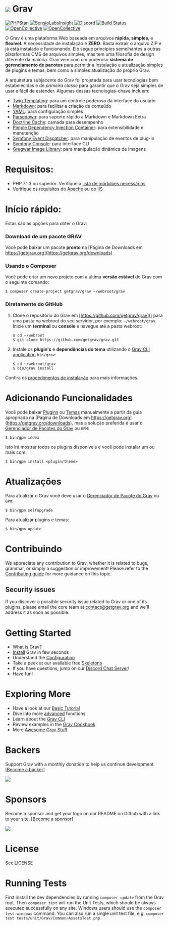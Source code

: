 # ![](https://avatars1.githubusercontent.com/u/8237355?v=2&s=50) Grav

[![PHPStan](https://img.shields.io/badge/PHPStan-enabled-brightgreen.svg?style=flat)](https://github.com/phpstan/phpstan)
[![SensioLabsInsight](https://insight.sensiolabs.com/projects/cfd20465-d0f8-4a0a-8444-467f5b5f16ad/mini.png)](https://insight.sensiolabs.com/projects/cfd20465-d0f8-4a0a-8444-467f5b5f16ad)
[![Discord](https://img.shields.io/discord/501836936584101899.svg?logo=discord&colorB=728ADA&label=Discord%20Chat)](https://chat.getgrav.org)
 [![Build Status](https://travis-ci.org/getgrav/grav.svg?branch=develop)](https://travis-ci.org/getgrav/grav) [![OpenCollective](https://opencollective.com/grav/backers/badge.svg)](#backers) [![OpenCollective](https://opencollective.com/grav/sponsors/badge.svg)](#sponsors)

O Grav é uma plataforma Web baseada em arquivos **rápida**, **simples**, e **flexível**. A necessidade de instalação é **ZERO**. Basta extrair o arquivo ZIP e já está instalado e funcionando. Ele segue princípios semelhantes a outras plataformas CMS de arquivos simples, mas tem uma filosofia de design diferente da maioria. Grav vem com um poderoso **sistema de gerenciamento de pacotes** para permitir a instalação e atualização simples de plugins e temas, bem como a simples atualização do próprio Grav.

A arquitetura subjacente do Grav foi projetada para usar tecnologias bem estabelecidas e de _primeira classe_ para garantir que o Grav seja simples de usar e fácil de estender. Algumas dessas tecnologias-chave incluem:

* [Twig Templating](https://twig.sensiolabs.org/): para um controle poderoso da interface do usuário
* [Markdown](https://en.wikipedia.org/wiki/Markdown): para facilitar a criação de conteúdo
* [YAML](https://yaml.org): para configuração simples
* [Parsedown](https://parsedown.org/): para suporte rápido a Markdown e Markdown Extra
* [Doctrine Cache](https://www.doctrine-project.org/projects/doctrine-orm/en/latest/reference/caching.html): camada para desempenho
* [Pimple Dependency Injection Container](https://pimple.sensiolabs.org/): para extensibilidade e manutenção
* [Symfony Event Dispatcher](https://symfony.com/doc/current/components/event_dispatcher/introduction.html): para manipulação de eventos de plug-in
* [Symfony Console](https://symfony.com/doc/current/components/console/introduction.html): para interface CLI
* [Gregwar Image Library](https://github.com/Gregwar/Image): para manipulação dinâmica de imagens

# Requisitos:

- PHP 7.1.3 ou superior. Verifique a [lista de móduloes necessários](https://learn.getgrav.org/basics/requirements#php-requirements)
- Verifique os requisitos do [Apache](https://learn.getgrav.org/basics/requirements#apache-requirements) ou do [IIS](https://learn.getgrav.org/basics/requirements#iis-requirements)

# Início rápido:

Estas são as opções para obter o Grav:

### Download de um pacote GRAV

Você pode baixar um pacote **pronto** na [Página de Downloads em https://getgrav.org](https://getgrav.org/downloads)

### Usando o Composer

Você pode criar um novo projeto com a última **versão estável** do Grav com o seguinte comando:

```
$ composer create-project getgrav/grav ~/webroot/grav
```

### Diretamente do GitHub

1. Clone o repositório do Grav em [https://github.com/getgrav/grav]() para uma pasta na webroot do seu servidor, por exemplo: `~/webroot/grav`. Inicie um **terminal** ou **console** e navegue até a pasta webroot:
   ```
   $ cd ~/webroot
   $ git clone https://github.com/getgrav/grav.git
   ```

2. Instale os **plugin's** e **dependências do tema** utilizando o [Grav CLI application](https://learn.getgrav.org/advanced/grav-cli) `bin/grav`:
   ```
   $ cd ~/webroot/grav
   $ bin/grav install
   ```

Confira os [procedimentos de instalação](https://learn.getgrav.org/basics/installation) para mais informações.

# Adicionando Funcionalidades

Você pode baixar [Plugins](https://getgrav.org/downloads/plugins) ou [Temas](https://getgrav.org/downloads/themes) manualmente a partir da guia apropriada na [Página de Downloads em https://getgrav.org](https://getgrav.org/downloads), mas a solução preferida é usar o [Gerenciador de Pacotes do Grav](https://learn.getgrav.org/advanced/grav-gpm) ou `GPM`:

```
$ bin/gpm index
```

Isto irá mostrar todos os plugins disponíveis e você pode instalar um ou mais com:

```
$ bin/gpm install <plugin/theme>
```

# Atualizações

Para atualizar o Grav você deve usar o [Gerenciador de Pacote do Grav](https://learn.getgrav.org/advanced/grav-gpm) ou `GPM`:

```
$ bin/gpm selfupgrade
```

Para atualizar plugins e temas:

```
$ bin/gpm update
```


# Contribuindo
We appreciate any contribution to Grav, whether it is related to bugs, grammar, or simply a suggestion or improvement! Please refer to the [Contributing guide](CONTRIBUTING.md) for more guidance on this topic.

## Security issues
If you discover a possible security issue related to Grav or one of its plugins, please email the core team at contact@getgrav.org and we'll address it as soon as possible.

# Getting Started

* [What is Grav?](https://learn.getgrav.org/basics/what-is-grav)
* [Install](https://learn.getgrav.org/basics/installation) Grav in few seconds
* Understand the [Configuration](https://learn.getgrav.org/basics/grav-configuration)
* Take a peek at our available free [Skeletons](https://getgrav.org/downloads/skeletons)
* If you have questions, jump on our [Discord Chat Server](https://chat.getgrav.org)!
* Have fun!

# Exploring More

* Have a look at our [Basic Tutorial](https://learn.getgrav.org/basics/basic-tutorial)
* Dive into more [advanced](https://learn.getgrav.org/advanced) functions
* Learn about the [Grav CLI](https://learn.getgrav.org/cli-console/grav-cli)
* Review examples in the [Grav Cookbook](https://learn.getgrav.org/cookbook)
* More [Awesome Grav Stuff](https://github.com/getgrav/awesome-grav)

# Backers
Support Grav with a monthly donation to help us continue development. [[Become a backer](https://opencollective.com/grav#backer)]

<img src="https://opencollective.com/grav/tiers/backers.svg?avatarHeight=36&width=600" />

# Sponsors
Become a sponsor and get your logo on our README on Github with a link to your site. [[Become a sponsor](https://opencollective.com/grav#sponsor)]

<img src="https://opencollective.com/grav/tiers/sponsors.svg?avatarHeight=36&width=600" />

# License

See [LICENSE](LICENSE.txt)


[gitflow-model]: http://nvie.com/posts/a-successful-git-branching-model/
[gitflow-extensions]: https://github.com/nvie/gitflow

# Running Tests

First install the dev dependencies by running `composer update` from the Grav root.
Then `composer test` will run the Unit Tests, which should be always executed successfully on any site.
Windows users should use the `composer test-windows` command.
You can also run a single unit test file, e.g. `composer test tests/unit/Grav/Common/AssetsTest.php`
